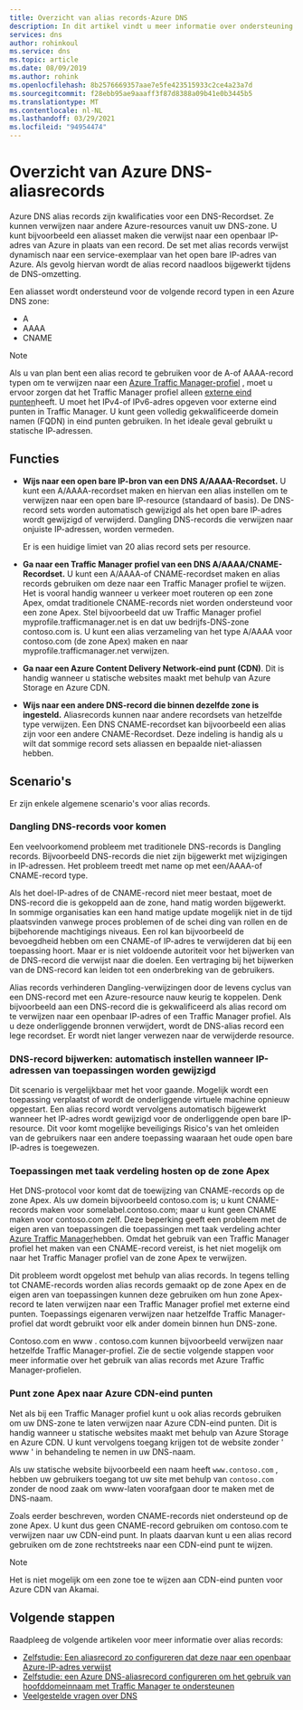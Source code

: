 ```yaml
---
title: Overzicht van alias records-Azure DNS
description: In dit artikel vindt u meer informatie over ondersteuning voor alias records in Microsoft Azure DNS.
services: dns
author: rohinkoul
ms.service: dns
ms.topic: article
ms.date: 08/09/2019
ms.author: rohink
ms.openlocfilehash: 8b2576669357aae7e5fe423515933c2ce4a23a7d
ms.sourcegitcommit: f28ebb95ae9aaaff3f87d8388a09b41e0b3445b5
ms.translationtype: MT
ms.contentlocale: nl-NL
ms.lasthandoff: 03/29/2021
ms.locfileid: "94954474"
---
```

# <a name="azure-dns-alias-records-overview"></a>Overzicht van Azure DNS-aliasrecords

Azure DNS alias records zijn kwalificaties voor een DNS-Recordset. Ze kunnen verwijzen naar andere Azure-resources vanuit uw DNS-zone. U kunt bijvoorbeeld een aliasset maken die verwijst naar een openbaar IP-adres van Azure in plaats van een record. De set met alias records verwijst dynamisch naar een service-exemplaar van het open bare IP-adres van Azure. Als gevolg hiervan wordt de alias record naadloos bijgewerkt tijdens de DNS-omzetting.

Een aliasset wordt ondersteund voor de volgende record typen in een Azure DNS zone: 

- A
- AAAA
- CNAME

> [!NOTE]
> Als u van plan bent een alias record te gebruiken voor de A-of AAAA-record typen om te verwijzen naar een [Azure Traffic Manager-profiel](../traffic-manager/quickstart-create-traffic-manager-profile.md) , moet u ervoor zorgen dat het Traffic Manager profiel alleen [externe eind punten](../traffic-manager/traffic-manager-endpoint-types.md#external-endpoints)heeft. U moet het IPv4-of IPv6-adres opgeven voor externe eind punten in Traffic Manager. U kunt geen volledig gekwalificeerde domein namen (FQDN) in eind punten gebruiken. In het ideale geval gebruikt u statische IP-adressen.

## <a name="capabilities"></a>Functies

- **Wijs naar een open bare IP-bron van een DNS A/AAAA-Recordset.** U kunt een A/AAAA-recordset maken en hiervan een alias instellen om te verwijzen naar een open bare IP-resource (standaard of basis). De DNS-record sets worden automatisch gewijzigd als het open bare IP-adres wordt gewijzigd of verwijderd. Dangling DNS-records die verwijzen naar onjuiste IP-adressen, worden vermeden.

   Er is een huidige limiet van 20 alias record sets per resource.

- **Ga naar een Traffic Manager profiel van een DNS A/AAAA/CNAME-Recordset.** U kunt een A/AAAA-of CNAME-recordset maken en alias records gebruiken om deze naar een Traffic Manager profiel te wijzen. Het is vooral handig wanneer u verkeer moet routeren op een zone Apex, omdat traditionele CNAME-records niet worden ondersteund voor een zone Apex. Stel bijvoorbeeld dat uw Traffic Manager profiel myprofile.trafficmanager.net is en dat uw bedrijfs-DNS-zone contoso.com is. U kunt een alias verzameling van het type A/AAAA voor contoso.com (de zone Apex) maken en naar myprofile.trafficmanager.net verwijzen.
- **Ga naar een Azure Content Delivery Network-eind punt (CDN)**. Dit is handig wanneer u statische websites maakt met behulp van Azure Storage en Azure CDN.
- **Wijs naar een andere DNS-record die binnen dezelfde zone is ingesteld.** Aliasrecords kunnen naar andere recordsets van hetzelfde type verwijzen. Een DNS CNAME-recordset kan bijvoorbeeld een alias zijn voor een andere CNAME-Recordset. Deze indeling is handig als u wilt dat sommige record sets aliassen en bepaalde niet-aliassen hebben.

## <a name="scenarios"></a>Scenario's

Er zijn enkele algemene scenario's voor alias records.

### <a name="prevent-dangling-dns-records"></a>Dangling DNS-records voor komen

Een veelvoorkomend probleem met traditionele DNS-records is Dangling records. Bijvoorbeeld DNS-records die niet zijn bijgewerkt met wijzigingen in IP-adressen. Het probleem treedt met name op met een/AAAA-of CNAME-record type.

Als het doel-IP-adres of de CNAME-record niet meer bestaat, moet de DNS-record die is gekoppeld aan de zone, hand matig worden bijgewerkt. In sommige organisaties kan een hand matige update mogelijk niet in de tijd plaatsvinden vanwege proces problemen of de schei ding van rollen en de bijbehorende machtigings niveaus. Een rol kan bijvoorbeeld de bevoegdheid hebben om een CNAME-of IP-adres te verwijderen dat bij een toepassing hoort. Maar er is niet voldoende autoriteit voor het bijwerken van de DNS-record die verwijst naar die doelen. Een vertraging bij het bijwerken van de DNS-record kan leiden tot een onderbreking van de gebruikers.

Alias records verhinderen Dangling-verwijzingen door de levens cyclus van een DNS-record met een Azure-resource nauw keurig te koppelen. Denk bijvoorbeeld aan een DNS-record die is gekwalificeerd als alias record om te verwijzen naar een openbaar IP-adres of een Traffic Manager profiel. Als u deze onderliggende bronnen verwijdert, wordt de DNS-alias record een lege recordset. Er wordt niet langer verwezen naar de verwijderde resource.

### <a name="update-dns-record-set-automatically-when-application-ip-addresses-change"></a>DNS-record bijwerken: automatisch instellen wanneer IP-adressen van toepassingen worden gewijzigd

Dit scenario is vergelijkbaar met het voor gaande. Mogelijk wordt een toepassing verplaatst of wordt de onderliggende virtuele machine opnieuw opgestart. Een alias record wordt vervolgens automatisch bijgewerkt wanneer het IP-adres wordt gewijzigd voor de onderliggende open bare IP-resource. Dit voor komt mogelijke beveiligings Risico's van het omleiden van de gebruikers naar een andere toepassing waaraan het oude open bare IP-adres is toegewezen.

### <a name="host-load-balanced-applications-at-the-zone-apex"></a>Toepassingen met taak verdeling hosten op de zone Apex

Het DNS-protocol voor komt dat de toewijzing van CNAME-records op de zone Apex. Als uw domein bijvoorbeeld contoso.com is; u kunt CNAME-records maken voor somelabel.contoso.com; maar u kunt geen CNAME maken voor contoso.com zelf.
Deze beperking geeft een probleem met de eigen aren van toepassingen die toepassingen met taak verdeling achter [Azure Traffic Manager](../traffic-manager/traffic-manager-overview.md)hebben. Omdat het gebruik van een Traffic Manager profiel het maken van een CNAME-record vereist, is het niet mogelijk om naar het Traffic Manager profiel van de zone Apex te verwijzen.

Dit probleem wordt opgelost met behulp van alias records. In tegens telling tot CNAME-records worden alias records gemaakt op de zone Apex en de eigen aren van toepassingen kunnen deze gebruiken om hun zone Apex-record te laten verwijzen naar een Traffic Manager profiel met externe eind punten. Toepassings eigenaren verwijzen naar hetzelfde Traffic Manager-profiel dat wordt gebruikt voor elk ander domein binnen hun DNS-zone.

Contoso.com en www \. contoso.com kunnen bijvoorbeeld verwijzen naar hetzelfde Traffic Manager-profiel. Zie de sectie volgende stappen voor meer informatie over het gebruik van alias records met Azure Traffic Manager-profielen.

### <a name="point-zone-apex-to-azure-cdn-endpoints"></a>Punt zone Apex naar Azure CDN-eind punten

Net als bij een Traffic Manager profiel kunt u ook alias records gebruiken om uw DNS-zone te laten verwijzen naar Azure CDN-eind punten. Dit is handig wanneer u statische websites maakt met behulp van Azure Storage en Azure CDN. U kunt vervolgens toegang krijgen tot de website zonder ' www ' in behandeling te nemen in uw DNS-naam.

Als uw statische website bijvoorbeeld een naam heeft `www.contoso.com` , hebben uw gebruikers toegang tot uw site met behulp van `contoso.com` zonder de nood zaak om www-laten voorafgaan door te maken met de DNS-naam.

Zoals eerder beschreven, worden CNAME-records niet ondersteund op de zone Apex. U kunt dus geen CNAME-record gebruiken om contoso.com te verwijzen naar uw CDN-eind punt. In plaats daarvan kunt u een alias record gebruiken om de zone rechtstreeks naar een CDN-eind punt te wijzen.

> [!NOTE]
> Het is niet mogelijk om een zone toe te wijzen aan CDN-eind punten voor Azure CDN van Akamai.

## <a name="next-steps"></a>Volgende stappen

Raadpleeg de volgende artikelen voor meer informatie over alias records:

- [Zelfstudie: Een aliasrecord zo configureren dat deze naar een openbaar Azure-IP-adres verwijst](tutorial-alias-pip.md)
- [Zelfstudie: een Azure DNS-aliasrecord configureren om het gebruik van hoofddomeinnaam met Traffic Manager te ondersteunen](tutorial-alias-tm.md)
- [Veelgestelde vragen over DNS](./dns-faq.md#alias-records)